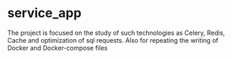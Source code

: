 # service_app

The project is focused on the study of such technologies as Celery, Redis, Cache and optimization of sql requests.
Also for repeating the writing of Docker and Docker-compose files
